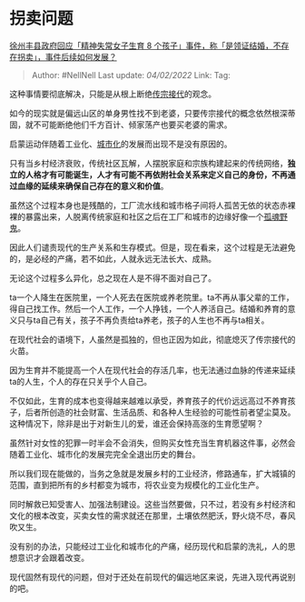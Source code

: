 # 拐卖问题
[徐州丰县政府回应「精神失常女子生育 8 个孩子」事件，称「是领证结婚，不存在拐卖」，事件后续如何发展？](https://www.zhihu.com/question/513824076/answer/2330085744)

> Author: #NellNell
> Last update: *04/02/2022*
> Link:
> Tag:

这种事情要彻底解决，只能是从根上断绝[传宗接代](https://www.zhihu.com/search?q=%E4%BC%A0%E5%AE%97%E6%8E%A5%E4%BB%A3&search_source=Entity&hybrid_search_source=Entity&hybrid_search_extra=%7B%22sourceType%22%3A%22answer%22%2C%22sourceId%22%3A2330085744%7D)的观念。

如今的现实就是偏远山区的单身男性找不到老婆，只要传宗接代的概念依然根深蒂固，就不可能断绝他们千方百计、倾家荡产也要买老婆的需求。

启蒙运动伴随着工业化、[城市化](https://www.zhihu.com/search?q=%E5%9F%8E%E5%B8%82%E5%8C%96&search_source=Entity&hybrid_search_source=Entity&hybrid_search_extra=%7B%22sourceType%22%3A%22answer%22%2C%22sourceId%22%3A2330085744%7D)的发展而出现不是没有原因的。

只有当乡村经济衰败，传统社区瓦解，人摆脱家庭和宗族构建起来的传统网络，**独立的人格才有可能诞生，人才有可能不再依附社会关系来定义自己的身份，不再通过血缘的延续来确保自己存在的意义和价值**。

虽然这个过程本身也是残酷的，工厂流水线和城市格子间将人孤苦无依的状态赤裸裸的暴露出来，人脱离传统家庭和社区之后在工厂和城市的边缘好像一个[孤魂野鬼](https://www.zhihu.com/search?q=%E5%AD%A4%E9%AD%82%E9%87%8E%E9%AC%BC&search_source=Entity&hybrid_search_source=Entity&hybrid_search_extra=%7B%22sourceType%22%3A%22answer%22%2C%22sourceId%22%3A2330085744%7D)。

因此人们谴责现代的生产关系和生存模式。但是，现在看来，这个过程是无法避免的，是必经的产痛，若不如此，人就永远无法长大、成熟。

无论这个过程多么异化，总之现在人是不得不面对自己了。

ta一个人降生在医院里，一个人死去在医院或养老院里。ta不再从事父辈的工作，得自己找工作。然后一个人工作，一个人挣钱，一个人养活自己。结婚和养育的意义只与ta自己有关，孩子不再负责给ta养老，孩子的人生也不再与ta相关。

在现代社会的语境下，人虽然是孤独的，但也正因为如此，彻底熄灭了传宗接代的火苗。

因为生育并不能提高一个人在现代社会的存活几率，也无法通过血脉的传递来延续ta的人生，个人的存在只关乎个人自己。

不仅如此，生育的成本也变得越来越难以承受，养育孩子的代价远远高过不养育孩子，后者所创造的社会财富、生活品质、和各种人生经验的可能性前者望尘莫及。这种情况下，除非是出于对新生儿的爱，谁还会保持高涨的生育愿望啊？

虽然针对女性的犯罪一时半会不会消失，但购买女性充当生育机器这件事，必然会随着工业化、城市化的发展完完全全退出历史的舞台。

所以我们现在能做的，当务之急就是发展乡村的工业经济，修路通车，扩大城镇的范围，直到把所有的乡村都变为城市，将农业变为规模化的工业化生产。

同时解救已知受害人、加强法制建设。这些当然要做，只不过，若没有乡村经济和文化的根本改变，买卖女性的需求就还在那里，土壤依然肥沃，野火烧不尽，春风吹又生。

没有别的办法，只能经过工业化和城市化的产痛，经历现代和启蒙的洗礼，人的思想意识才会跟着改变。

现代固然有现代的问题，但对于还处在前现代的偏远地区来说，先进入现代再说别的吧。
